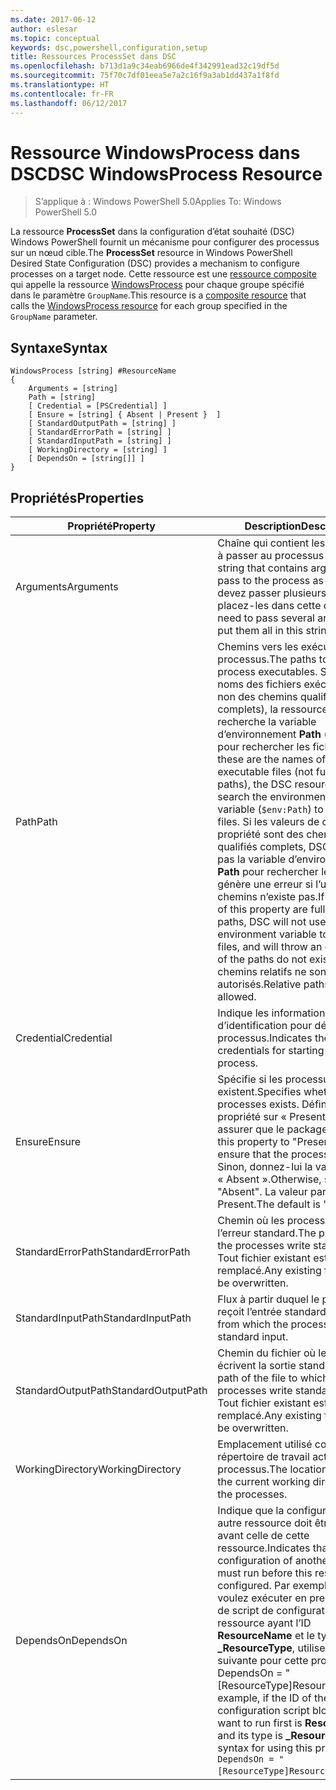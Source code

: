 ```yaml
---
ms.date: 2017-06-12
author: eslesar
ms.topic: conceptual
keywords: dsc,powershell,configuration,setup
title: Ressources ProcessSet dans DSC
ms.openlocfilehash: b713d1a9c34eab6966de4f342991ead32c19df5d
ms.sourcegitcommit: 75f70c7df01eea5e7a2c16f9a3ab1dd437a1f8fd
ms.translationtype: HT
ms.contentlocale: fr-FR
ms.lasthandoff: 06/12/2017
---
```

# <a name="dsc-windowsprocess-resource"></a><span data-ttu-id="b60ea-103">Ressource WindowsProcess dans DSC</span><span class="sxs-lookup"><span data-stu-id="b60ea-103">DSC WindowsProcess Resource</span></span>

> <span data-ttu-id="b60ea-104">S’applique à : Windows PowerShell 5.0</span><span class="sxs-lookup"><span data-stu-id="b60ea-104">Applies To: Windows PowerShell 5.0</span></span>

<span data-ttu-id="b60ea-105">La ressource **ProcessSet** dans la configuration d’état souhaité (DSC) Windows PowerShell fournit un mécanisme pour configurer des processus sur un nœud cible.</span><span class="sxs-lookup"><span data-stu-id="b60ea-105">The **ProcessSet** resource in Windows PowerShell Desired State Configuration (DSC) provides a mechanism to configure processes on a target node.</span></span> <span data-ttu-id="b60ea-106">Cette ressource est une [ressource composite](authoringResourceComposite.md) qui appelle la ressource [WindowsProcess](windowsProcessResource.md) pour chaque groupe spécifié dans le paramètre `GroupName`.</span><span class="sxs-lookup"><span data-stu-id="b60ea-106">This resource is a [composite resource](authoringResourceComposite.md) that calls the [WindowsProcess resource](windowsProcessResource.md) for each group specified in the `GroupName` parameter.</span></span>

## <a name="syntax"></a><span data-ttu-id="b60ea-107">Syntaxe</span><span class="sxs-lookup"><span data-stu-id="b60ea-107">Syntax</span></span>

```
WindowsProcess [string] #ResourceName
{
    Arguments = [string]
    Path = [string]
    [ Credential = [PSCredential] ]
    [ Ensure = [string] { Absent | Present }  ]
    [ StandardOutputPath = [string] ]
    [ StandardErrorPath = [string] ]
    [ StandardInputPath = [string] ]   
    [ WorkingDirectory = [string] ]
    [ DependsOn = [string[]] ]
}
```

## <a name="properties"></a><span data-ttu-id="b60ea-108">Propriétés</span><span class="sxs-lookup"><span data-stu-id="b60ea-108">Properties</span></span>
|  <span data-ttu-id="b60ea-109">Propriété</span><span class="sxs-lookup"><span data-stu-id="b60ea-109">Property</span></span>  |  <span data-ttu-id="b60ea-110">Description</span><span class="sxs-lookup"><span data-stu-id="b60ea-110">Description</span></span>   | 
|---|---| 
| <span data-ttu-id="b60ea-111">Arguments</span><span class="sxs-lookup"><span data-stu-id="b60ea-111">Arguments</span></span>| <span data-ttu-id="b60ea-112">Chaîne qui contient les arguments à passer au processus en l’état.</span><span class="sxs-lookup"><span data-stu-id="b60ea-112">A string that contains arguments to pass to the process as-is.</span></span> <span data-ttu-id="b60ea-113">Si vous devez passer plusieurs arguments, placez-les dans cette chaîne.</span><span class="sxs-lookup"><span data-stu-id="b60ea-113">If you need to pass several arguments, put them all in this string.</span></span>| 
| <span data-ttu-id="b60ea-114">Path</span><span class="sxs-lookup"><span data-stu-id="b60ea-114">Path</span></span>| <span data-ttu-id="b60ea-115">Chemins vers les exécutables du processus.</span><span class="sxs-lookup"><span data-stu-id="b60ea-115">The paths to the process executables.</span></span> <span data-ttu-id="b60ea-116">S’il s’agit des noms des fichiers exécutables (et non des chemins qualifiés complets), la ressource DSC recherche la variable d’environnement **Path** (`$env:Path`) pour rechercher les fichiers.</span><span class="sxs-lookup"><span data-stu-id="b60ea-116">If these are the names of the executable files (not fully qualified paths), the DSC resource will search the environment **Path** variable (`$env:Path`) to find the files.</span></span> <span data-ttu-id="b60ea-117">Si les valeurs de cette propriété sont des chemins qualifiés complets, DSC n’utilise pas la variable d’environnement **Path** pour rechercher les fichiers et génère une erreur si l’un des chemins n’existe pas.</span><span class="sxs-lookup"><span data-stu-id="b60ea-117">If the values of this property are fully qualified paths, DSC will not use the **Path** environment variable to find the files, and will throw an error if any of the paths do not exist.</span></span> <span data-ttu-id="b60ea-118">Les chemins relatifs ne sont pas autorisés.</span><span class="sxs-lookup"><span data-stu-id="b60ea-118">Relative paths are not allowed.</span></span>| 
| <span data-ttu-id="b60ea-119">Credential</span><span class="sxs-lookup"><span data-stu-id="b60ea-119">Credential</span></span>| <span data-ttu-id="b60ea-120">Indique les informations d’identification pour démarrer le processus.</span><span class="sxs-lookup"><span data-stu-id="b60ea-120">Indicates the credentials for starting the process.</span></span>| 
| <span data-ttu-id="b60ea-121">Ensure</span><span class="sxs-lookup"><span data-stu-id="b60ea-121">Ensure</span></span>| <span data-ttu-id="b60ea-122">Spécifie si les processus existent.</span><span class="sxs-lookup"><span data-stu-id="b60ea-122">Specifies whether the processes exists.</span></span> <span data-ttu-id="b60ea-123">Définissez cette propriété sur « Present » pour vous assurer que le package existe.</span><span class="sxs-lookup"><span data-stu-id="b60ea-123">Set this property to "Present" to ensure that the process exists.</span></span> <span data-ttu-id="b60ea-124">Sinon, donnez-lui la valeur « Absent ».</span><span class="sxs-lookup"><span data-stu-id="b60ea-124">Otherwise, set it to "Absent".</span></span> <span data-ttu-id="b60ea-125">La valeur par défaut est Present.</span><span class="sxs-lookup"><span data-stu-id="b60ea-125">The default is "Present".</span></span>| 
| <span data-ttu-id="b60ea-126">StandardErrorPath</span><span class="sxs-lookup"><span data-stu-id="b60ea-126">StandardErrorPath</span></span>| <span data-ttu-id="b60ea-127">Chemin où les processus écrivent l’erreur standard.</span><span class="sxs-lookup"><span data-stu-id="b60ea-127">The path to which the processes write standard error.</span></span> <span data-ttu-id="b60ea-128">Tout fichier existant est remplacé.</span><span class="sxs-lookup"><span data-stu-id="b60ea-128">Any existing file there will be overwritten.</span></span>| 
| <span data-ttu-id="b60ea-129">StandardInputPath</span><span class="sxs-lookup"><span data-stu-id="b60ea-129">StandardInputPath</span></span>| <span data-ttu-id="b60ea-130">Flux à partir duquel le processus reçoit l’entrée standard.</span><span class="sxs-lookup"><span data-stu-id="b60ea-130">The stream from which the process receives standard input.</span></span>| 
| <span data-ttu-id="b60ea-131">StandardOutputPath</span><span class="sxs-lookup"><span data-stu-id="b60ea-131">StandardOutputPath</span></span>| <span data-ttu-id="b60ea-132">Chemin du fichier où les processus écrivent la sortie standard.</span><span class="sxs-lookup"><span data-stu-id="b60ea-132">The path of the file to which the processes write standard output.</span></span> <span data-ttu-id="b60ea-133">Tout fichier existant est remplacé.</span><span class="sxs-lookup"><span data-stu-id="b60ea-133">Any existing file there will be overwritten.</span></span>| 
| <span data-ttu-id="b60ea-134">WorkingDirectory</span><span class="sxs-lookup"><span data-stu-id="b60ea-134">WorkingDirectory</span></span>| <span data-ttu-id="b60ea-135">Emplacement utilisé comme répertoire de travail actuel pour les processus.</span><span class="sxs-lookup"><span data-stu-id="b60ea-135">The location used as the current working directory for the processes.</span></span>| 
| <span data-ttu-id="b60ea-136">DependsOn</span><span class="sxs-lookup"><span data-stu-id="b60ea-136">DependsOn</span></span> | <span data-ttu-id="b60ea-137">Indique que la configuration d’une autre ressource doit être effectuée avant celle de cette ressource.</span><span class="sxs-lookup"><span data-stu-id="b60ea-137">Indicates that the configuration of another resource must run before this resource is configured.</span></span> <span data-ttu-id="b60ea-138">Par exemple, si vous voulez exécuter en premier le bloc de script de configuration de ressource ayant l’ID **ResourceName** et le type **_ResourceType**, utilisez la syntaxe suivante pour cette propriété : DependsOn = "[ResourceType]ResourceName"</span><span class="sxs-lookup"><span data-stu-id="b60ea-138">For example, if the ID of the resource configuration script block that you want to run first is **ResourceName** and its type is **_ResourceType**, the syntax for using this property is `DependsOn = "[ResourceType]ResourceName"`\` .</span></span>| 

